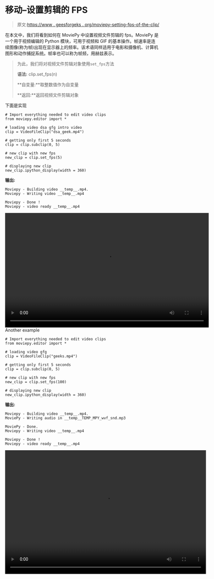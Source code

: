 # 移动–设置剪辑的 FPS

> 原文:[https://www . geesforgeks . org/moviepy-setting-fps-of-the-clip/](https://www.geeksforgeeks.org/moviepy-setting-fps-of-the-clip/)

在本文中，我们将看到如何在 MoviePy 中设置视频文件剪辑的 fps。MoviePy 是一个用于视频编辑的 Python 模块，可用于视频和 GIF 的基本操作。帧速率是连续图像(称为帧)出现在显示器上的频率。该术语同样适用于电影和摄像机、计算机图形和动作捕捉系统。帧率也可以称为帧频，用赫兹表示。

> 为此，我们将对视频文件剪辑对象使用`set_fps`方法
> 
> **语法:** clip.set_fps(n)
> 
> **自变量:**取整数值作为自变量
> 
> **返回:**返回视频文件剪辑对象

下面是实现

```
# Import everything needed to edit video clips 
from moviepy.editor import *

# loading video dsa gfg intro video 
clip = VideoFileClip("dsa_geek.mp4") 

# getting only first 5 seconds
clip = clip.subclip(0, 5)

# new clip with new fps
new_clip = clip.set_fps(5)

# displaying new clip
new_clip.ipython_display(width = 360)
```

**输出:**

```
Moviepy - Building video __temp__.mp4.
Moviepy - Writing video __temp__.mp4

Moviepy - Done !
Moviepy - video ready __temp__.mp4

```

<video class="wp-video-shortcode" id="video-475317-1" width="665" height="374" preload="metadata" controls=""><source type="video/mp4" src="https://media.geeksforgeeks.org/wp-content/uploads/20200826030526/1st8.mp4?_=1">[https://media.geeksforgeeks.org/wp-content/uploads/20200826030526/1st8.mp4](https://media.geeksforgeeks.org/wp-content/uploads/20200826030526/1st8.mp4)</video>
Another example

```
# Import everything needed to edit video clips
from moviepy.editor import *

# loading video gfg
clip = VideoFileClip("geeks.mp4")

# getting only first 5 seconds
clip = clip.subclip(0, 5)

# new clip with new fps
new_clip = clip.set_fps(100)

# displaying new clip
new_clip.ipython_display(width = 360)
```

**输出:**

```
Moviepy - Building video __temp__.mp4.
MoviePy - Writing audio in __temp__TEMP_MPY_wvf_snd.mp3

MoviePy - Done.
Moviepy - Writing video __temp__.mp4

Moviepy - Done !
Moviepy - video ready __temp__.mp4

```

<video class="wp-video-shortcode" id="video-475317-2" width="656" height="404" preload="metadata" controls=""><source type="video/mp4" src="https://media.geeksforgeeks.org/wp-content/uploads/20200826030612/2nd7.mp4?_=2">[https://media.geeksforgeeks.org/wp-content/uploads/20200826030612/2nd7.mp4](https://media.geeksforgeeks.org/wp-content/uploads/20200826030612/2nd7.mp4)</video>